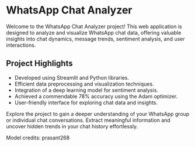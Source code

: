 # WhatsApp Chat Analyzer

Welcome to the WhatsApp Chat Analyzer project! This web application is designed to analyze and visualize WhatsApp chat data, offering valuable insights into chat dynamics, message trends, sentiment analysis, and user interactions.

## Project Highlights
- Developed using Streamlit and Python libraries.
- Efficient data preprocessing and visualization techniques.
- Integration of a deep learning model for sentiment analysis.
- Achieved a commendable 78% accuracy using the Adam optimizer.
- User-friendly interface for exploring chat data and insights.

Explore the project to gain a deeper understanding of your WhatsApp group or individual chat conversations. Extract meaningful information and uncover hidden trends in your chat history effortlessly.

Model credits: prasant268
